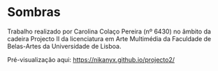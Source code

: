 # Sombras

Trabalho realizado por Carolina Cola&#231;o Pereira (n&#186; 6430) no &#226;mbito da cadeira Projecto II da licenciatura em Arte Multim&#233;dia da Faculdade de Belas-Artes da Universidade de Lisboa.

Pr&#233;-visualiza&#231;&#227;o aqui: https://nikanyx.github.io/projecto2/
